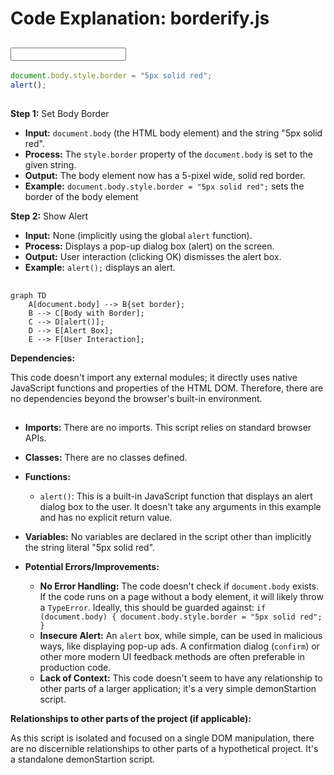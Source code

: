 # Code Explanation: borderify.js

## <input code>

```javascript
document.body.style.border = "5px solid red";
alert();
```

## <algorithm>

**Step 1:**  Set Body Border

   * **Input:**  `document.body` (the HTML body element) and the string "5px solid red".
   * **Process:** The `style.border` property of the `document.body` is set to the given string.
   * **Output:** The body element now has a 5-pixel wide, solid red border.
   * **Example:** `document.body.style.border = "5px solid red";` sets the border of the body element


**Step 2:** Show Alert

   * **Input:** None (implicitly using the global `alert` function).
   * **Process:** Displays a pop-up dialog box (alert) on the screen.
   * **Output:** User interaction (clicking OK) dismisses the alert box.
   * **Example:** `alert();` displays an alert.



## <mermaid>

```mermaid
graph TD
    A[document.body] --> B{set border};
    B --> C[Body with Border];
    C --> D[alert()];
    D --> E[Alert Box];
    E --> F[User Interaction];
```

**Dependencies:**

This code doesn't import any external modules; it directly uses native JavaScript functions and properties of the HTML DOM.  Therefore, there are no dependencies beyond the browser's built-in environment.


## <explanation>

* **Imports:**  There are no imports. This script relies on standard browser APIs.
* **Classes:** There are no classes defined.
* **Functions:**
    * `alert()`: This is a built-in JavaScript function that displays an alert dialog box to the user.  It doesn't take any arguments in this example and has no explicit return value.
* **Variables:** No variables are declared in the script other than implicitly the string literal "5px solid red".
* **Potential Errors/Improvements:**

    * **No Error Handling:** The code doesn't check if `document.body` exists. If the code runs on a page without a body element, it will likely throw a `TypeError`.  Ideally, this should be guarded against: `if (document.body) { document.body.style.border = "5px solid red"; }`
    * **Insecure Alert:**  An `alert` box, while simple, can be used in malicious ways, like displaying pop-up ads.  A confirmation dialog (`confirm`) or other more modern UI feedback methods are often preferable in production code.
    * **Lack of Context:** This code doesn't seem to have any relationship to other parts of a larger application; it's a very simple demonStartion script.


**Relationships to other parts of the project (if applicable):**

As this script is isolated and focused on a single DOM manipulation, there are no discernible relationships to other parts of a hypothetical project.  It's a standalone demonStartion script.